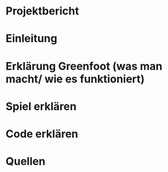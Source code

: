# Projektbericht

# Einleitung

# Erklärung Greenfoot (was man macht/ wie es funktioniert)

# Spiel erklären 

# Code erklären 

# Quellen 
